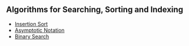 ## Algorithms for Searching, Sorting and Indexing

* [Insertion Sort](https://github.com/taekjunkim/OnlineCourses/blob/main/DataStructure_Algorithm/AlgorithmsForSearchingSortingAndIndexing/InsertionSort.ipynb)
* [Asymptotic Notation](https://github.com/taekjunkim/OnlineCourses/blob/main/DataStructure_Algorithm/AlgorithmsForSearchingSortingAndIndexing/AsymptoticNotation.md)
* [Binary Search](https://github.com/taekjunkim/OnlineCourses/blob/main/DataStructure_Algorithm/AlgorithmsForSearchingSortingAndIndexing/BinarySearch.ipynb)
